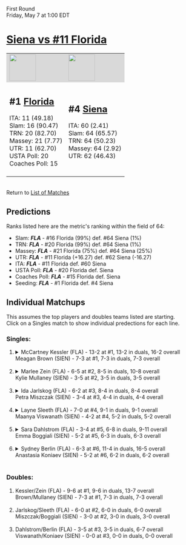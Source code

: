 First Round  
Friday, May 7 at 1:00 EDT
# [Siena vs #11 Florida](https://www.ncaa.com/game/5833667) 

<table>  
<tr style="background-color: #d9d9d9 !important"><td><a href="#"><img src="https://www.ncaa.com/sites/default/files/images/logos/schools/f/florida.70.png" width="70" height="70" /></a></td><td><a href="#"><img src="https://www.ncaa.com/sites/default/files/images/logos/schools/s/siena.70.png" width="70" height="70" /></a></td></tr>
<tr><td>  

<h2>#1 <a href="#">Florida</a></h2>  
ITA: 11 (49.18)<br>  
Slam: 16 (90.47)<br>  
TRN: 20 (82.70)<br>  
Massey: 21 (7.77)<br>  
UTR: 11 (62.70)<br>  
USTA Poll: 20<br>  
Coaches Poll: 15<br>  
<br>  

</td><td>  

<h2>#4 <a href="#">Siena</a></h2>  
ITA: 60 (2.41)<br>  
Slam: 64 (65.57)<br>  
TRN: 64 (50.23)<br>  
Massey: 64 (2.92)<br>  
UTR: 62 (46.43)<br>  
<br>  

</td></tr></table>  


<br>Return to [List of Matches](../index.md)  

## Predictions  

Ranks listed here are the metric's ranking within the field of 64:  
- Slam: ***FLA*** - #16 Florida (99%) def. #64 Siena (1%)  
- TRN: ***FLA*** - #20 Florida (99%) def. #64 Siena (1%)  
- Massey: ***FLA*** - #21 Florida (75%) def. #64 Siena (25%)  
- UTR: ***FLA*** - #11 Florida (+16.27) def. #62 Siena (-16.27)  
- ITA: ***FLA*** - #11 Florida def. #60 Siena  
- USTA Poll: ***FLA*** - #20 Florida def. Siena  
- Coaches Poll: ***FLA*** - #15 Florida def. Siena  
- Seeding: ***FLA*** - #1 Florida def. #4 Siena  

## Individual Matchups  
This assumes the top players and doubles teams listed are starting.  
Click on a Singles match to show individual predections for each line.  
### Singles:  

<ol>
<li><details>
<summary markdown="span">McCartney Kessler (FLA) - 13-2 at #1, 13-2 in duals, 16-2 overall<br>Meagan Brown (SIEN) - 7-3 at #1, 7-3 in duals, 7-3 overall<br>&nbsp;</summary>
<h4>Predictions</h4><ul>
<li>Slam: <b><i>VT</i></b> - #30 Virginia Tech (56%) def. #35 Texas Tech (44%)</li>  
</ul></details></li>
<li><details>
<summary markdown="span">Marlee Zein (FLA) - 6-5 at #2, 8-5 in duals, 10-8 overall<br>Kylie Mullaney (SIEN) - 3-5 at #2, 3-5 in duals, 3-5 overall<br>&nbsp;</summary>
<h4>Predictions</h4><ul>
<li>Slam: <b><i>VT</i></b> - #30 Virginia Tech (56%) def. #35 Texas Tech (44%)</li>  
</ul></details></li>
<li><details>
<summary markdown="span">Ida Jarlskog (FLA) - 6-2 at #3, 8-4 in duals, 8-4 overall<br>Petra Miszczak (SIEN) - 3-4 at #3, 4-4 in duals, 4-4 overall<br>&nbsp;</summary>
<h4>Predictions</h4><ul>
<li>Slam: <b><i>VT</i></b> - #30 Virginia Tech (56%) def. #35 Texas Tech (44%)</li>  
</ul></details></li>
<li><details>
<summary markdown="span">Layne Sleeth (FLA) - 7-0 at #4, 9-1 in duals, 9-1 overall<br>Maanya Viswanath (SIEN) - 4-2 at #4, 5-2 in duals, 5-2 overall<br>&nbsp;</summary>
<h4>Predictions</h4><ul>
<li>Slam: <b><i>VT</i></b> - #30 Virginia Tech (56%) def. #35 Texas Tech (44%)</li>  
</ul></details></li>
<li><details>
<summary markdown="span">Sara Dahlstrom (FLA) - 3-4 at #5, 6-8 in duals, 9-11 overall<br>Emma Boggiali (SIEN) - 5-2 at #5, 6-3 in duals, 6-3 overall<br>&nbsp;</summary>
<h4>Predictions</h4><ul>
<li>Slam: <b><i>VT</i></b> - #30 Virginia Tech (56%) def. #35 Texas Tech (44%)</li>  
</ul></details></li>
<li><details>
<summary markdown="span">Sydney Berlin (FLA) - 6-3 at #6, 11-4 in duals, 16-5 overall<br>Anastasia Koniaev (SIEN) - 5-2 at #6, 6-2 in duals, 6-2 overall<br>&nbsp;</summary>
<h4>Predictions</h4><ul>
<li>Slam: <b><i>VT</i></b> - #30 Virginia Tech (56%) def. #35 Texas Tech (44%)</li>  
</ul></details></li>
</ol>

### Doubles:  

<ol>
<li>Kessler/Zein (FLA) - 9-6 at #1, 9-6 in duals, 13-7 overall<br>Brown/Mullaney (SIEN) - 7-3 at #1, 7-3 in duals, 7-3 overall<br>&nbsp;</li>
<li>Jarlskog/Sleeth (FLA) - 6-0 at #2, 6-0 in duals, 6-0 overall<br>Miszczak/Boggiali (SIEN) - 3-0 at #2, 3-0 in duals, 3-0 overall<br>&nbsp;</li>
<li>Dahlstrom/Berlin (FLA) - 3-5 at #3, 3-5 in duals, 6-7 overall<br>Viswanath/Koniaev (SIEN) - 0-0 at #3, 0-0 in duals, 0-0 overall<br>&nbsp;</li>
</ol>